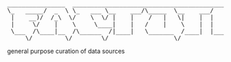 <pre>
________________  ___________________________________________ ___  _____ ._.
\_   _____/  _  \ \_   ___ \__    ___/\_____  \__    ___/    |   \/     \| |
 |    __)/  /_\  \/    \  \/ |    |    /   |   \|    |  |    |   /  \ /  \ |
 |     \/    |    \     \____|    |   /    |    \    |  |    |  /    Y    \|
 \___  /\____|__  /\______  /|____|   \_______  /____|  |______/\____|__  /_
     \/         \/        \/                  \/                        \/\/
</pre>

general purpose curation of data sources
